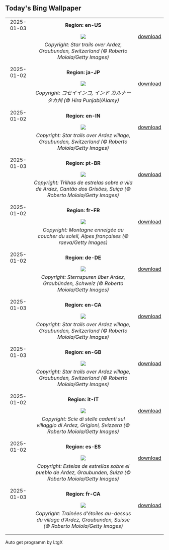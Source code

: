 ## Today's Bing Wallpaper
|      |      |      |
| :----: | :----: | :----: |
|2025-01-03|**Region: en-US**||
||![](https://www.bing.com/th?id=OHR.ArdezSwitzerland_EN-US8405268165_UHD.jpg&pid=hp&w=1152&h=648&rs=1&c=4)| [download](https://www.bing.com/th?id=OHR.ArdezSwitzerland_EN-US8405268165_UHD.jpg)|
||*Copyright: Star trails over Ardez, Graubunden, Switzerland (© Roberto Moiola/Getty Images)*
||
|||
|2025-01-02|**Region: ja-JP**||
||![](https://www.bing.com/th?id=OHR.PlumParakeet_JA-JP6915629740_UHD.jpg&pid=hp&w=1152&h=648&rs=1&c=4)| [download](https://www.bing.com/th?id=OHR.PlumParakeet_JA-JP6915629740_UHD.jpg)|
||*Copyright: コセイインコ, インド カルナータカ州 (© Hira Punjabi/Alamy)*
||
|||
|2025-01-02|**Region: en-IN**||
||![](https://www.bing.com/th?id=OHR.ArdezSwitzerland_EN-IN7123035732_UHD.jpg&pid=hp&w=1152&h=648&rs=1&c=4)| [download](https://www.bing.com/th?id=OHR.ArdezSwitzerland_EN-IN7123035732_UHD.jpg)|
||*Copyright: Star trails over Ardez village, Graubunden, Switzerland (© Roberto Moiola/Getty Images)*
||
|||
|2025-01-03|**Region: pt-BR**||
||![](https://www.bing.com/th?id=OHR.ArdezSwitzerland_PT-BR2038942515_UHD.jpg&pid=hp&w=1152&h=648&rs=1&c=4)| [download](https://www.bing.com/th?id=OHR.ArdezSwitzerland_PT-BR2038942515_UHD.jpg)|
||*Copyright: Trilhas de estrelas sobre a vila de Ardez, Cantão dos Grisões, Suíça (© Roberto Moiola/Getty Images)*
||
|||
|2025-01-02|**Region: fr-FR**||
||![](https://www.bing.com/th?id=OHR.AlpsSunset_FR-FR0523137668_UHD.jpg&pid=hp&w=1152&h=648&rs=1&c=4)| [download](https://www.bing.com/th?id=OHR.AlpsSunset_FR-FR0523137668_UHD.jpg)|
||*Copyright: Montagne enneigée au coucher du soleil, Alpes françaises (© raeva/Getty Images)*
||
|||
|2025-01-02|**Region: de-DE**||
||![](https://www.bing.com/th?id=OHR.ArdezSwitzerland_DE-DE7533597545_UHD.jpg&pid=hp&w=1152&h=648&rs=1&c=4)| [download](https://www.bing.com/th?id=OHR.ArdezSwitzerland_DE-DE7533597545_UHD.jpg)|
||*Copyright: Sternspuren über Ardez, Graubünden, Schweiz (© Roberto Moiola/Getty Images)*
||
|||
|2025-01-03|**Region: en-CA**||
||![](https://www.bing.com/th?id=OHR.ArdezSwitzerland_EN-CA6090409096_UHD.jpg&pid=hp&w=1152&h=648&rs=1&c=4)| [download](https://www.bing.com/th?id=OHR.ArdezSwitzerland_EN-CA6090409096_UHD.jpg)|
||*Copyright: Star trails over Ardez village, Graubunden, Switzerland (© Roberto Moiola/Getty Images)*
||
|||
|2025-01-03|**Region: en-GB**||
||![](https://www.bing.com/th?id=OHR.ArdezSwitzerland_EN-GB7554817854_UHD.jpg&pid=hp&w=1152&h=648&rs=1&c=4)| [download](https://www.bing.com/th?id=OHR.ArdezSwitzerland_EN-GB7554817854_UHD.jpg)|
||*Copyright: Star trails over Ardez village, Graubunden, Switzerland (© Roberto Moiola/Getty Images)*
||
|||
|2025-01-02|**Region: it-IT**||
||![](https://www.bing.com/th?id=OHR.ArdezSwitzerland_IT-IT8831023098_UHD.jpg&pid=hp&w=1152&h=648&rs=1&c=4)| [download](https://www.bing.com/th?id=OHR.ArdezSwitzerland_IT-IT8831023098_UHD.jpg)|
||*Copyright: Scie di stelle cadenti sul villaggio di Ardez, Grigioni, Svizzera (© Roberto Moiola/Getty Images)*
||
|||
|2025-01-02|**Region: es-ES**||
||![](https://www.bing.com/th?id=OHR.ArdezSwitzerland_ES-ES4481408701_UHD.jpg&pid=hp&w=1152&h=648&rs=1&c=4)| [download](https://www.bing.com/th?id=OHR.ArdezSwitzerland_ES-ES4481408701_UHD.jpg)|
||*Copyright: Estelas de estrellas sobre el pueblo de Ardez, Graubunden, Suiza (© Roberto Moiola/Getty Images)*
||
|||
|2025-01-03|**Region: fr-CA**||
||![](https://www.bing.com/th?id=OHR.ArdezSwitzerland_FR-CA8314617577_UHD.jpg&pid=hp&w=1152&h=648&rs=1&c=4)| [download](https://www.bing.com/th?id=OHR.ArdezSwitzerland_FR-CA8314617577_UHD.jpg)|
||*Copyright: Traînées d'étoiles au-dessus du village d'Ardez, Graubunden, Suisse (© Roberto Moiola/Getty Images)*
||
|||

Auto get programm by LtgX
